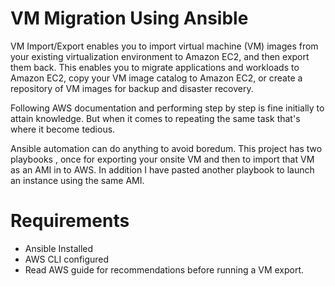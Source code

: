 # VM Migration Using Ansible

VM Import/Export enables you to import virtual machine (VM) images from your existing virtualization environment to Amazon EC2, and then export them back. This enables you to migrate applications and workloads to Amazon EC2, copy your VM image catalog to Amazon EC2, or create a repository of VM images for backup and disaster recovery.

Following AWS documentation and performing step by step is fine initially to attain knowledge. But when it comes to repeating the same task that's where it become tedious.

Ansible automation can do anything to avoid boredum. This project has two playbooks , once for exporting your onsite VM and then to import that VM as an AMI in to AWS.
In addition I have pasted another playbook to launch an instance using the same AMI.

# Requirements
- Ansible Installed
- AWS CLI configured
- Read AWS guide for recommendations before running a VM export.
